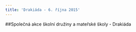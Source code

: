 ```yaml
---
title: 'Drakiáda - 6. října 2015'
---
```


##Společná akce školní družiny a mateřské školy - Drakiáda